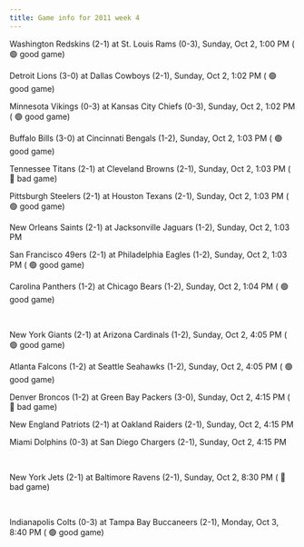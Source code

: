 ```yaml
---
title: Game info for 2011 week 4
---
```

Washington Redskins (2-1) at St. Louis Rams (0-3), Sunday, Oct 2, 1:00 PM (	:green_circle: good game)

Detroit Lions (3-0) at Dallas Cowboys (2-1), Sunday, Oct 2, 1:02 PM (	:green_circle: good game)

Minnesota Vikings (0-3) at Kansas City Chiefs (0-3), Sunday, Oct 2, 1:02 PM (	:green_circle: good game)

Buffalo Bills (3-0) at Cincinnati Bengals (1-2), Sunday, Oct 2, 1:03 PM (	:green_circle: good game)

Tennessee Titans (2-1) at Cleveland Browns (2-1), Sunday, Oct 2, 1:03 PM (	:red_circle: bad game)

Pittsburgh Steelers (2-1) at Houston Texans (2-1), Sunday, Oct 2, 1:03 PM (	:green_circle: good game)

New Orleans Saints (2-1) at Jacksonville Jaguars (1-2), Sunday, Oct 2, 1:03 PM

San Francisco 49ers (2-1) at Philadelphia Eagles (1-2), Sunday, Oct 2, 1:03 PM (	:green_circle: good game)

Carolina Panthers (1-2) at Chicago Bears (1-2), Sunday, Oct 2, 1:04 PM (	:green_circle: good game)


<br/>

New York Giants (2-1) at Arizona Cardinals (1-2), Sunday, Oct 2, 4:05 PM (	:green_circle: good game)

Atlanta Falcons (1-2) at Seattle Seahawks (1-2), Sunday, Oct 2, 4:05 PM (	:green_circle: good game)

Denver Broncos (1-2) at Green Bay Packers (3-0), Sunday, Oct 2, 4:15 PM (	:red_circle: bad game)

New England Patriots (2-1) at Oakland Raiders (2-1), Sunday, Oct 2, 4:15 PM

Miami Dolphins (0-3) at San Diego Chargers (2-1), Sunday, Oct 2, 4:15 PM


<br/>

New York Jets (2-1) at Baltimore Ravens (2-1), Sunday, Oct 2, 8:30 PM (	:red_circle: bad game)


<br/>

Indianapolis Colts (0-3) at Tampa Bay Buccaneers (2-1), Monday, Oct 3, 8:40 PM (	:green_circle: good game)

